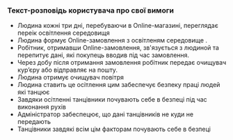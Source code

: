 ### Текст-розповідь користувача про свої вимоги
+ Людина кожні три дні, перебуваючи в Online-магазині, переглядає переік освітлення середовищя
+ Людина формує Online-замовлення з освітленям середовище .
+ Робітник, отримавши Online-замовлення, зв'язується з людиной та перепитує дані, які покупець вводив під час замовлення.
+ Через добу після отримання замовлення робітник передає очищувач кур’єру або відправляє на пошту.
+ Людина отримує очищувач повітря
+ Людина ставить це осітлення цим забеспечує безпеку праці людей які танцює
+ Завдяки осітленні танцівники почувають себе в безпеці під час виконання рухів
+ Адміністратор забеспецює, що дані танцівників не куди не передають
+ Танцівники завдякі всім цім факторам почувають себе в безпеці
 
